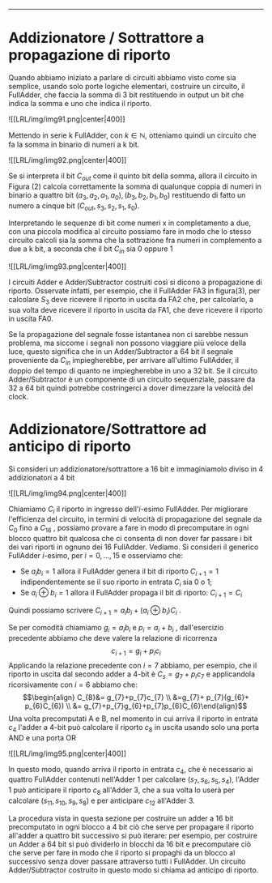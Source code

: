 ----
# Addizionatore / Sottrattore a propagazione di riporto

Quando abbiamo iniziato a parlare di circuiti abbiamo visto come sia semplice, usando solo porte logiche elementari, costruire un circuito, il FullAdder, che faccia la somma di 3 bit restituendo in output  un bit che indica la somma e uno che indica il riporto.

![[LRL/img/img91.png|center|400]]

Mettendo in serie k FullAdder, con $k \in \mathbb N$, otteniamo quindi un circuito che fa la somma in binario di numeri a k bit.

![[LRL/img/img92.png|center|400]]

Se si interpreta il bit $C_{out}$ come il quinto bit della somma, allora il circuito in Figura (2) calcola correttamente la somma di qualunque coppia di numeri in binario a quattro bit $(a_{3},a_{2},a_{1},a_{0}), (b_{3},b_{2},b_{1},b_{0})$ restituendo di fatto un numero a cinque bit  $(C_{out},s_{3},s_{2},s_{1},s_{0})$.

Interpretando le sequenze di bit come numeri x in completamento a due, con una piccola modifica al circuito possiamo fare in modo che lo stesso circuito calcoli sia la somma che la sottrazione fra numeri in complemento a due a k bit, a seconda che il bit $C_{in}$ sia 0 oppure 1

![[LRL/img/img93.png|center|400]]

I circuiti Adder e Adder/Subtractor costruiti così si dicono a propagazione di riporto.
Osservate infatti, per esempio, che il FullAdder FA3 in figura(3), per calcolare $S_{3}$ deve ricevere il riporto in uscita da FA2 che, per calcolarlo, a sua volta deve ricevere il riporto in uscita da FA1, che deve ricevere il riporto in uscita FA0.

Se la propagazione del segnale fosse istantanea non ci sarebbe nessun problema, ma siccome i segnali non possono viaggiare più veloce della luce, questo significa che in un Adder/Subtractor a 64 bit il segnale proveniente da $C_{in}$ impiegherebbe, per arrivare all'ultimo FullAdder, il doppio del tempo di quanto ne impiegherebbe in uno a 32 bit. 
Se il circuito Adder/Subtractor è un componente di un circuito sequenziale, passare da 32 a 64 bit quindi potrebbe costringerci a dover dimezzare la velocità del clock.

# Addizionatore/Sottrattore ad anticipo di riporto
Si consideri un addizionatore/sottrattore a 16 bit e immaginiamolo diviso in 4 addizionatori a 4 bit

![[LRL/img/img94.png|center|400]]

Chiamiamo $C_i$ il riporto in ingresso dell'$i$-esimo FullAdder.
Per migliorare l'efficienza del circuito, in termini di velocità di propagazione del segnale da $C_{0}$ fino a $C_{16}$ , possiamo provare a fare in modo di precomputare in ogni blocco quattro bit qualcosa che ci consenta di non dover far passare i bit dei vari riporti in ognuno dei 16 FullAdder. Vediamo.
Si consideri il generico FullAdder $i$-esimo, per $i=0,...,15$ e osserviamo che:
- Se $a_{i}b_{i}=1$ allora il FullAdder genera il bit di riporto $C_{i+1}=1$ indipendentemente se il suo riporto in entrata $C_{i}$ sia 0 o 1;
- Se $a_{i}\oplus b_{i}=1$ allora il FullAdder propaga il bit di riporto: $C_{i+1}=C_i$ 

Quindi possiamo scrivere $C_{i+1}=a_{i}b_{i}+(a_{i}\oplus b_{i})C_{i}$ .

Se per comodità chiamiamo $g_{i}= a_{i}b_{i}$ e $p_{i}= a_{i}+b_{i}$ , dall'esercizio precedente abbiamo che deve valere la relazione di ricorrenza $$c_{i+1}= g_{i}+p_{i}c_{i}$$
Applicando la relazione precedente con $i= 7$ abbiamo, per esempio, che il riporto in uscita dal secondo adder a 4-bit è $C_{s}= g_{7}+ p_{i}c_{7}$ e applicandola ricorsivamente con $i=6$
abbiamo che:$$\begin{align} C_{8}&= g_{7}+p_{7}c_{7} \\
&=g_{7}+ p_{7}(g_{6}+ p_{6}C_{6}) \\ 
&= g_{7}+p_{7}g_{6}+p_{7}p_{6}C_{6}\end{align}$$
Una volta precomputati A e B, nel momento in cui arriva il riporto in entrata $c_{4}$ l'adder a 4-bit può calcolare il riporto $c_{8}$ in uscita usando solo una porta AND e una porta OR

![[LRL/img/img95.png|center|400]]

In questo modo, quando arriva il riporto in entrata $c_{4}$, che è necessario ai quattro FullAdder contenuti nell'Adder 1 per calcolare $(s_{7},s_{6},s_{5},s_{4})$, l'Adder 1 può anticipare il riporto $c_{8}$ all'Adder 3, che a sua volta lo userà per calcolare $(s_{11},s_{10},s_{9},s_{8})$ e per anticipare $c_{12}$ all'Adder 3.

La procedura vista in questa sezione per costruire un adder a 16 bit precomputato in ogni blocco a 4 bit ciò che serve per propagare il riporto all'adder a quattro bit successivo si può iterare: per esempio, per costruire un Adder a 64 bit si può dividerlo in blocchi da 16 bit e precomputare ciò che serve  per fare in modo che il riporto si propaghi da un blocco al successivo senza dover passare attraverso tutti i FullAdder. Un circuito Adder/Subtractor costruito in questo modo si chiama ad anticipo di riporto.